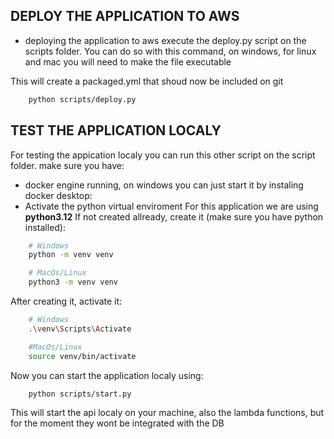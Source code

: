 ## DEPLOY THE APPLICATION TO AWS

- deploying the application to aws execute the deploy.py script on the scripts folder. You can do so with this command, on windows, for linux and mac you will need to make the file executable

This will create a packaged.yml that shoud now be included on git

```bash
    python scripts/deploy.py
```

## TEST THE APPLICATION LOCALY

For testing the appication localy you can run this other script on the script folder. make sure you have:

- docker engine running, on windows you can just start it by instaling docker desktop:
- Activate the python virtual enviroment
  For this application we are using **python3.12**
  If not created allready, create it (make sure you have python installed):

```bash
    # Windows
    python -m venv venv

    # MacOs/Linux
    python3 -m venv venv
```

After creating it, activate it:

```bash
    # Windows
    .\venv\Scripts\Activate

    #MacOs/Linux
    source venv/bin/activate
```

Now you can start the application localy using:

```bash
    python scripts/start.py
```

This will start the api localy on your machine, also the lambda functions, but for the moment they wont be integrated with the DB
